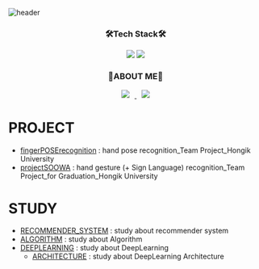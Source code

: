 ![header](https://capsule-render.vercel.app/api?type=slice&color=f8f690&height=200&section=header&text=Leee%20Jooo&fontSize=80)


<!-- TECH STACK -->
<div align=center><h3>🛠️Tech Stack🛠️</div>  
<div align=center><img src="https://img.shields.io/badge/C-A8B9CC?style=flat-square&logo=C&logoColor=white"/></a>  <img src="https://img.shields.io/badge/Python-3776AB?style=flat-square&logo=Python&logoColor=white"/></a>
</div>


<!-- ABOUT ME -->
<div align=center><h3>🌻ABOUT ME🌻</div>
<div align=center>
<a href="https://jubidubab.tistory.com/"> <img src="http://img.shields.io/badge/-Tech%20Blog-655ced?style=flat&logo=github&link=https://byul91oh.tistory.com/" style="height : auto; margin-left : 10px; margin-right : 10px;"/> </a> <a href="https://instagram.com/mangae1004/"> <img src="http://img.shields.io/badge/-Instagram-black?style=flat&logo=Instagram&link=https://instagram.com/fivepxint/" style="height : auto; margin-left : 10px; margin-right : 10px;"/> </a> </div>


# PROJECT
- [fingerPOSErecognition](https://github.com/LeeeJooo/FingerPOSErecognition) : hand pose recognition_Team Project_Hongik University
- [projectSOOWA](https://github.com/LeeeJooo/projectSOOWA) : hand gesture (+ Sign Language) recognition_Team Project_for Graduation_Hongik University

 # STUDY
 - [RECOMMENDER_SYSTEM](https://github.com/LeeeJooo/RECOMMENDER_SYSTEM.git) : study about recommender system
 - [ALGORITHM](https://github.com/songhee-lee/2023-python-coding-test) : study about Algorithm
 - [DEEPLEARNING](https://github.com/LeeeJooo/DeepLearning) : study about DeepLearning
   - [ARCHITECTURE](https://github.com/LeeeJooo/DeepLearning/tree/main/Architecture) : study about DeepLearning Architecture
<!--
![footer](https://capsule-render.vercel.app/api?type=slice&color=9100ff&height=130&section=footer)
-->

<!--
<< 참고 사이트 >>
Simple Icon : simpleicons.org
Shields : shields.io
https://newwisdom.tistory.com/12  : 전반적으로 참고할만한 사이트
https://www.colorhexa.com/eeff00  : 컬러코드 참고 사이트
https://www.emojicopy.com/        : 이모티콘 다운로드 사이트


<< 배지 만들기 >>
<img src="https://img.shields.io/badge/쓰고자하는텍스트이름-컬러코드?style=flat-square&logo=심플아이콘에서아이콘이름&logoColor=white"/></a>

 -->
